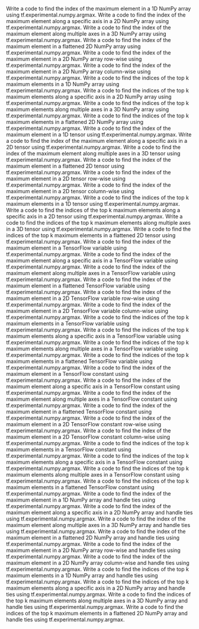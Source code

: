 Write a code to find the index of the maximum element in a 1D NumPy array using tf.experimental.numpy.argmax.
Write a code to find the index of the maximum element along a specific axis in a 2D NumPy array using tf.experimental.numpy.argmax.
Write a code to find the index of the maximum element along multiple axes in a 3D NumPy array using tf.experimental.numpy.argmax.
Write a code to find the index of the maximum element in a flattened 2D NumPy array using tf.experimental.numpy.argmax.
Write a code to find the index of the maximum element in a 2D NumPy array row-wise using tf.experimental.numpy.argmax.
Write a code to find the index of the maximum element in a 2D NumPy array column-wise using tf.experimental.numpy.argmax.
Write a code to find the indices of the top k maximum elements in a 1D NumPy array using tf.experimental.numpy.argmax.
Write a code to find the indices of the top k maximum elements along a specific axis in a 2D NumPy array using tf.experimental.numpy.argmax.
Write a code to find the indices of the top k maximum elements along multiple axes in a 3D NumPy array using tf.experimental.numpy.argmax.
Write a code to find the indices of the top k maximum elements in a flattened 2D NumPy array using tf.experimental.numpy.argmax.
Write a code to find the index of the maximum element in a 1D tensor using tf.experimental.numpy.argmax.
Write a code to find the index of the maximum element along a specific axis in a 2D tensor using tf.experimental.numpy.argmax.
Write a code to find the index of the maximum element along multiple axes in a 3D tensor using tf.experimental.numpy.argmax.
Write a code to find the index of the maximum element in a flattened 2D tensor using tf.experimental.numpy.argmax.
Write a code to find the index of the maximum element in a 2D tensor row-wise using tf.experimental.numpy.argmax.
Write a code to find the index of the maximum element in a 2D tensor column-wise using tf.experimental.numpy.argmax.
Write a code to find the indices of the top k maximum elements in a 1D tensor using tf.experimental.numpy.argmax.
Write a code to find the indices of the top k maximum elements along a specific axis in a 2D tensor using tf.experimental.numpy.argmax.
Write a code to find the indices of the top k maximum elements along multiple axes in a 3D tensor using tf.experimental.numpy.argmax.
Write a code to find the indices of the top k maximum elements in a flattened 2D tensor using tf.experimental.numpy.argmax.
Write a code to find the index of the maximum element in a TensorFlow variable using tf.experimental.numpy.argmax.
Write a code to find the index of the maximum element along a specific axis in a TensorFlow variable using tf.experimental.numpy.argmax.
Write a code to find the index of the maximum element along multiple axes in a TensorFlow variable using tf.experimental.numpy.argmax.
Write a code to find the index of the maximum element in a flattened TensorFlow variable using tf.experimental.numpy.argmax.
Write a code to find the index of the maximum element in a 2D TensorFlow variable row-wise using tf.experimental.numpy.argmax.
Write a code to find the index of the maximum element in a 2D TensorFlow variable column-wise using tf.experimental.numpy.argmax.
Write a code to find the indices of the top k maximum elements in a TensorFlow variable using tf.experimental.numpy.argmax.
Write a code to find the indices of the top k maximum elements along a specific axis in a TensorFlow variable using tf.experimental.numpy.argmax.
Write a code to find the indices of the top k maximum elements along multiple axes in a TensorFlow variable using tf.experimental.numpy.argmax.
Write a code to find the indices of the top k maximum elements in a flattened TensorFlow variable using tf.experimental.numpy.argmax.
Write a code to find the index of the maximum element in a TensorFlow constant using tf.experimental.numpy.argmax.
Write a code to find the index of the maximum element along a specific axis in a TensorFlow constant using tf.experimental.numpy.argmax.
Write a code to find the index of the maximum element along multiple axes in a TensorFlow constant using tf.experimental.numpy.argmax.
Write a code to find the index of the maximum element in a flattened TensorFlow constant using tf.experimental.numpy.argmax.
Write a code to find the index of the maximum element in a 2D TensorFlow constant row-wise using tf.experimental.numpy.argmax.
Write a code to find the index of the maximum element in a 2D TensorFlow constant column-wise using tf.experimental.numpy.argmax.
Write a code to find the indices of the top k maximum elements in a TensorFlow constant using tf.experimental.numpy.argmax.
Write a code to find the indices of the top k maximum elements along a specific axis in a TensorFlow constant using tf.experimental.numpy.argmax.
Write a code to find the indices of the top k maximum elements along multiple axes in a TensorFlow constant using tf.experimental.numpy.argmax.
Write a code to find the indices of the top k maximum elements in a flattened TensorFlow constant using tf.experimental.numpy.argmax.
Write a code to find the index of the maximum element in a 1D NumPy array and handle ties using tf.experimental.numpy.argmax.
Write a code to find the index of the maximum element along a specific axis in a 2D NumPy array and handle ties using tf.experimental.numpy.argmax.
Write a code to find the index of the maximum element along multiple axes in a 3D NumPy array and handle ties using tf.experimental.numpy.argmax.
Write a code to find the index of the maximum element in a flattened 2D NumPy array and handle ties using tf.experimental.numpy.argmax.
Write a code to find the index of the maximum element in a 2D NumPy array row-wise and handle ties using tf.experimental.numpy.argmax.
Write a code to find the index of the maximum element in a 2D NumPy array column-wise and handle ties using tf.experimental.numpy.argmax.
Write a code to find the indices of the top k maximum elements in a 1D NumPy array and handle ties using tf.experimental.numpy.argmax.
Write a code to find the indices of the top k maximum elements along a specific axis in a 2D NumPy array and handle ties using tf.experimental.numpy.argmax.
Write a code to find the indices of the top k maximum elements along multiple axes in a 3D NumPy array and handle ties using tf.experimental.numpy.argmax.
Write a code to find the indices of the top k maximum elements in a flattened 2D NumPy array and handle ties using tf.experimental.numpy.argmax.